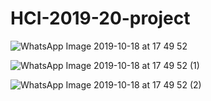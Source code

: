 # HCI-2019-20-project
 


![WhatsApp Image 2019-10-18 at 17 49 52](https://user-images.githubusercontent.com/37540012/67109651-4c2d3200-f1d1-11e9-809e-be59c286d7fe.jpeg)

![WhatsApp Image 2019-10-18 at 17 49 52 (1)](https://user-images.githubusercontent.com/37540012/67109672-54856d00-f1d1-11e9-8227-4feea1fb6f0c.jpeg)

![WhatsApp Image 2019-10-18 at 17 49 52 (2)](https://user-images.githubusercontent.com/37540012/67109684-5b13e480-f1d1-11e9-9d16-4ea146cb20ac.jpeg)
